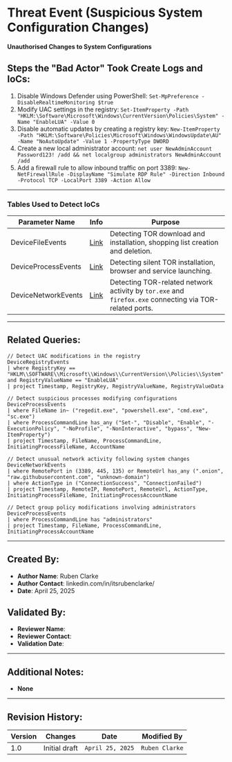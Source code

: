 # Threat Event (Suspicious System Configuration Changes)
**Unauthorised Changes to System Configurations**

## Steps the "Bad Actor" Took Create Logs and IoCs:
1. Disable Windows Defender using PowerShell: `Set-MpPreference -DisableRealtimeMonitoring $true`
2. Modify UAC settings in the registry: `Set-ItemProperty -Path "HKLM:\Software\Microsoft\Windows\CurrentVersion\Policies\System" -Name "EnableLUA" -Value 0`
3. Disable automatic updates by creating a registry key: `New-ItemProperty -Path "HKLM:\Software\Policies\Microsoft\Windows\WindowsUpdate\AU" -Name "NoAutoUpdate" -Value 1 -PropertyType DWORD`
4. Create a new local administrator account: `net user NewAdminAccount Password123! /add && net localgroup administrators NewAdminAccount /add`
5. Add a firewall rule to allow inbound traffic on port 3389: `New-NetFirewallRule -DisplayName "Simulate RDP Rule" -Direction Inbound -Protocol TCP -LocalPort 3389 -Action Allow`

---

### Tables Used to Detect IoCs

| Parameter Name       | Info                                                                 | Purpose                                                                                                     |
|----------------------|----------------------------------------------------------------------|-------------------------------------------------------------------------------------------------------------|
| DeviceFileEvents     | [Link](https://learn.microsoft.com/en-us/defender-xdr/advanced-hunting-deviceinfo-table) | Detecting TOR download and installation, shopping list creation and deletion.                              |
| DeviceProcessEvents  | [Link](https://learn.microsoft.com/en-us/defender-xdr/advanced-hunting-deviceinfo-table) | Detecting silent TOR installation, browser and service launching.                                          |
| DeviceNetworkEvents  | [Link](https://learn.microsoft.com/en-us/defender-xdr/advanced-hunting-devicenetworkevents-table) | Detecting TOR-related network activity by `tor.exe` and `firefox.exe` connecting via TOR-related ports.    |

---

## Related Queries:
```kql
// Detect UAC modifications in the registry
DeviceRegistryEvents
| where RegistryKey == "HKLM\\SOFTWARE\\Microsoft\\Windows\\CurrentVersion\\Policies\\System" and RegistryValueName == "EnableLUA"
| project Timestamp, RegistryKey, RegistryValueName, RegistryValueData

// Detect suspicious processes modifying configurations
DeviceProcessEvents
| where FileName in~ ("regedit.exe", "powershell.exe", "cmd.exe", "sc.exe")
| where ProcessCommandLine has_any ("Set-", "Disable", "Enable", "-ExecutionPolicy", "-NoProfile", "-NonInteractive", "bypass", "New-ItemProperty")
| project Timestamp, FileName, ProcessCommandLine, InitiatingProcessFileName, AccountName

// Detect unusual network activity following system changes
DeviceNetworkEvents
| where RemotePort in (3389, 445, 135) or RemoteUrl has_any (".onion", "raw.githubusercontent.com", "unknown-domain")
| where ActionType in ("ConnectionSuccess", "ConnectionFailed")
| project Timestamp, RemoteIP, RemotePort, RemoteUrl, ActionType, InitiatingProcessFileName, InitiatingProcessAccountName

// Detect group policy modifications involving administrators
DeviceProcessEvents
| where ProcessCommandLine has "administrators"
| project Timestamp, FileName, ProcessCommandLine, InitiatingProcessAccountName
```

---

## Created By:
- **Author Name**: Ruben Clarke
- **Author Contact**: linkedin.com/in/itsrubenclarke/
- **Date**: April 25, 2025

## Validated By:
- **Reviewer Name**: 
- **Reviewer Contact**: 
- **Validation Date**: 

---

## Additional Notes:
- **None**

---

## Revision History:
| **Version** | **Changes**                   | **Date**         | **Modified By**   |
|-------------|-------------------------------|------------------|-------------------|
| 1.0         | Initial draft                  | `April 25, 2025`  | `Ruben Clarke`

